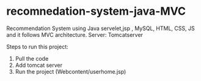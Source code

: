 # recomnedation-system-java-MVC

Recommendation System using Java servelet,jsp , MySQL, HTML, CSS, JS and it follows MVC architecture.
Server: Tomcatserver

Steps to run this project:
1. Pull the code
2. Add tomcat server
3. Run the project (Webcontent/userhome.jsp)
